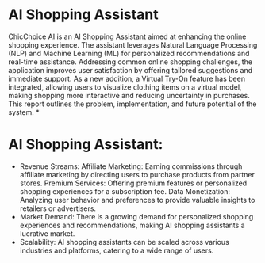 # AI Shopping Assistant
ChicChoice AI is an AI Shopping Assistant aimed at enhancing the online shopping experience. The assistant leverages Natural Language Processing (NLP) and Machine Learning (ML) for personalized recommendations and real-time assistance. Addressing common online shopping challenges, the application improves user satisfaction by offering tailored suggestions and immediate support. As a new addition, a Virtual Try-On feature has been integrated, allowing users to visualize clothing items on a virtual model, making shopping more interactive and reducing uncertainty in purchases. This report outlines the problem, implementation, and future potential of the system.
*
# AI Shopping Assistant:
* Revenue Streams:
Affiliate Marketing: Earning commissions through affiliate marketing by directing users to purchase products from partner stores.
Premium Services: Offering premium features or personalized shopping experiences for a subscription fee.
Data Monetization: Analyzing user behavior and preferences to provide valuable insights to retailers or advertisers.
* Market Demand: There is a growing demand for personalized shopping experiences and recommendations, making AI shopping assistants a lucrative market.
* Scalability: AI shopping assistants can be scaled across various industries and platforms, catering to a wide range of users.
